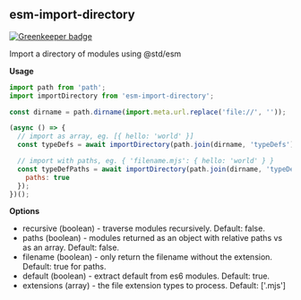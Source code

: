 ## esm-import-directory

[![Greenkeeper badge](https://badges.greenkeeper.io/kmalakoff/esm-import-directory.svg)](https://greenkeeper.io/)

Import a directory of modules using @std/esm

**Usage**

```js
import path from 'path';
import importDirectory from 'esm-import-directory';

const dirname = path.dirname(import.meta.url.replace('file://', ''));

(async () => {
  // import as array, eg. [{ hello: 'world' }]
  const typeDefs = await importDirectory(path.join(dirname, 'typeDefs'));

  // import with paths, eg. { 'filename.mjs': { hello: 'world' } }
  const typeDefPaths = await importDirectory(path.join(dirname, 'typeDefs'), {
    paths: true
  });
})();
```

**Options**

* recursive (boolean) - traverse modules recursively. Default: false.
* paths (boolean) - modules returned as an object with relative paths vs as an array. Default: false.
* filename (boolean) - only return the filename without the extension. Default: true for paths.
* default (boolean) - extract default from es6 modules. Default: true.
* extensions (array) - the file extension types to process. Default: ['.mjs']
